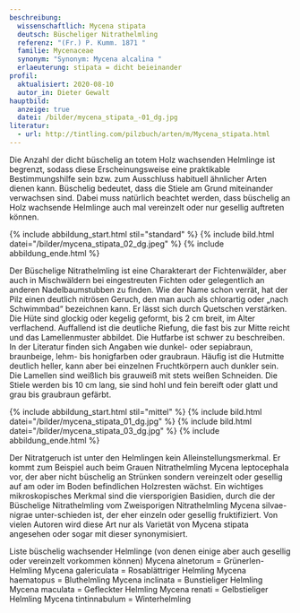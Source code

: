 ```yaml
---
beschreibung:
  wissenschaftlich: Mycena stipata
  deutsch: Büscheliger Nitrathelmling
  referenz: "(Fr.) P. Kumm. 1871 "
  familie: Mycenaceae
  synonym: "Synonym: Mycena alcalina "
  erlaeuterung: stipata = dicht beieinander
profil:
  aktualisiert: 2020-08-10
  autor_in: Dieter Gewalt
hauptbild:
  anzeige: true
  datei: /bilder/mycena_stipata_-01_dg.jpg
literatur:
  - url: http://tintling.com/pilzbuch/arten/m/Mycena_stipata.html
---
```

Die Anzahl der dicht büschelig an totem Holz wachsenden Helmlinge ist begrenzt, sodass diese Erscheinungsweise eine praktikable Bestimmungshilfe sein bzw. zum Ausschluss habituell ähnlicher Arten dienen kann. Büschelig bedeutet, dass die Stiele am Grund miteinander verwachsen sind. Dabei muss natürlich beachtet werden, dass büschelig an Holz wachsende Helmlinge auch mal vereinzelt oder nur gesellig auftreten können.

{% include abbildung_start.html stil="standard" %}
{% include bild.html datei="/bilder/mycena_stipata_02_dg.jpeg" %}
{% include abbildung_ende.html %}

Der Büschelige Nitrathelmling ist eine Charakterart der Fichtenwälder, aber auch in Mischwäldern bei eingestreuten Fichten oder gelegentlich an anderen Nadelbaumstubben zu finden. Wie der Name schon verrät, hat der Pilz einen deutlich nitrösen Geruch, den man auch als chlorartig oder „nach Schwimmbad“ bezeichnen kann. Er lässt sich durch Quetschen verstärken. Die Hüte sind glockig oder kegelig geformt, bis 2 cm breit, im Alter verflachend. Auffallend ist die deutliche Riefung, die fast bis zur Mitte reicht und das Lamellenmuster abbildet. Die Hutfarbe ist schwer zu beschreiben. In der Literatur finden sich Angaben wie dunkel- oder sepiabraun, braunbeige, lehm- bis honigfarben oder graubraun. Häufig ist die Hutmitte deutlich heller, kann aber bei einzelnen Fruchtkörpern auch dunkler sein. Die Lamellen sind weißlich bis grauweiß mit stets weißen Schneiden. Die Stiele werden bis 10 cm lang, sie sind hohl und fein bereift oder glatt und grau bis graubraun gefärbt.

{% include abbildung_start.html stil="mittel" %}
{% include bild.html datei="/bilder/mycena_stipata_01_dg.jpg" %}
{% include bild.html datei="/bilder/mycena_stipata_03_dg.jpg" %}
{% include abbildung_ende.html %}

Der Nitratgeruch ist unter den Helmlingen kein Alleinstellungsmerkmal. Er kommt zum Beispiel auch beim Grauen Nitrathelmling Mycena leptocephala vor, der aber nicht büschelig an Strünken sondern vereinzelt oder gesellig auf am oder im Boden befindlichen Holzresten wächst. Ein wichtiges mikroskopisches Merkmal sind die viersporigien Basidien, durch die der Büschelige Nitrathelmling vom Zweisporigen Nitrathelmling Mycena silvae-nigrae unter-schieden ist, der eher einzeln oder gesellig fruktifiziert. Von vielen Autoren wird diese Art nur als Varietät von Mycena stipata angesehen oder sogar mit dieser synonymisiert.

Liste büschelig wachsender Helmlinge (von denen einige aber auch gesellig oder vereinzelt vorkommen können)
Mycena alnetorum = Grünerlen-Helmling
Mycena galericulata = Rosablättriger Helmling
Mycena haematopus = Bluthelmling
Mycena inclinata = Bunstieliger Helmling
Mycena maculata = Gefleckter Helmling
Mycena renati = Gelbstieliger Helmling
Mycena tintinnabulum = Winterhelmling
